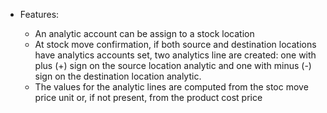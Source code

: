   - Features:
    
      - An analytic account can be assign to a stock location
      - At stock move confirmation, if both source and destination
        locations have analytics accounts set, two analytics line are
        created: one with plus (+) sign on the source location analytic
        and one with minus (-) sign on the destination location
        analytic.
      - The values for the analytic lines are computed from the stoc
        move price unit or, if not present, from the product cost price
